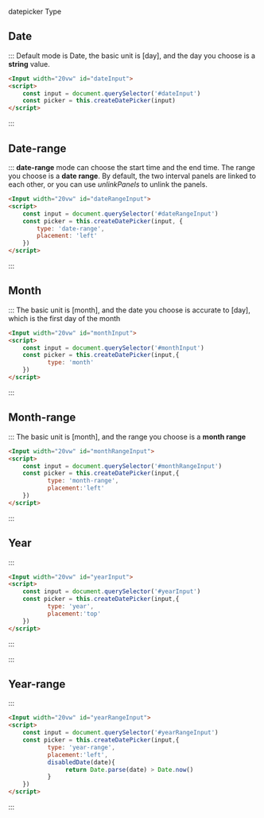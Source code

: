 datepicker Type
##  Date

::: Default mode is Date, the basic unit is [day], and the day you choose is a **string** value.
```html
<Input width="20vw" id="dateInput">
<script>
    const input = document.querySelector('#dateInput')
    const picker = this.createDatePicker(input)
</script>

```
:::


##  Date-range
::: **date-range** mode can choose the start time and the end time. The range you choose is a **date range**.
By default, the two interval panels are linked to each other, or you can use *unlinkPanels* to unlink the panels.
```html
<Input width="20vw" id="dateRangeInput">
<script>
    const input = document.querySelector('#dateRangeInput')
    const picker = this.createDatePicker(input, {
        type: 'date-range',
        placement: 'left'
    })
</script>

```
:::


##  Month
::: The basic unit is [month], and the date you choose is accurate to [day], which is the first day of the month
```html
<Input width="20vw" id="monthInput">
<script>
    const input = document.querySelector('#monthInput')
    const picker = this.createDatePicker(input,{
           type: 'month'
    })
</script>

```
:::


##  Month-range
::: The basic unit is [month], and the range you choose is a **month range**
```html
<Input width="20vw" id="monthRangeInput">
<script>
    const input = document.querySelector('#monthRangeInput')
    const picker = this.createDatePicker(input,{
           type: 'month-range',
           placement:'left'
    })
</script>

```
:::

##  Year
:::
```html
<Input width="20vw" id="yearInput">
<script>
    const input = document.querySelector('#yearInput')
    const picker = this.createDatePicker(input,{
           type: 'year',
           placement:'top'
    })
</script>

```
:::

:::

##  Year-range
:::
```html
<Input width="20vw" id="yearRangeInput">
<script>
    const input = document.querySelector('#yearRangeInput')
    const picker = this.createDatePicker(input,{
           type: 'year-range',
           placement:'left',
           disabledDate(date){
                return Date.parse(date) > Date.now()
           }       
    })
</script>

```
:::
